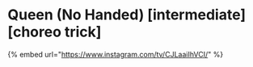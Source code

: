 # Queen (No Handed) \[intermediate] \[choreo trick]

{% embed url="https://www.instagram.com/tv/CJLaaiIhVCI/" %}

